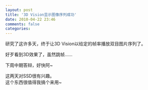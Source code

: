 ```yaml
---
layout: post
title: '3D Vision显示图像序列成功'
date: 2010-04-22 23:46
comments: false
categories: 
---
```

    

研究了这许多天，终于让3D Vision以给定的帧率播放双目图片序列了。  
  
好歹看到3D效果了，虽然跳帧……  
  
下周中期答辩，好快阿~  
  
  
  
  
  
  
  
  
这两天对SSD很有兴趣。  
这个东西很值得我搞个来用~  

